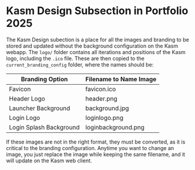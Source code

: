 # Kasm Design Subsection in Portfolio 2025

The Kasm Design subection is a place for all the images and branding to be stored and updated without the background configuration on the Kasm webapp. The `logo/` folder contains all iterations and positions of the Kasm logo, including the `.ico` file. These are then copied to the `current_branding_config` folder, where the names should be:

| Branding Option         | Filename to Name Image |
| ----------------------- | ---------------------- |
| Favicon                 | favicon.ico            |
| Header Logo             | header.png             |
| Launcher Background     | background.jpg         |
| Login Logo              | loginlogo.png          |
| Login Splash Background | loginbackground.png    |

If these images are not in the right format, they must be converted, as it is critical to the branding configuration. Anytime you want to change an image, you just replace the image while keeping the same filename, and it will update on the Kasm web client.
